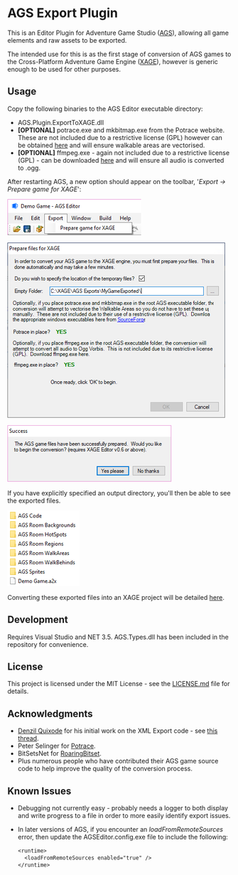 # AGS Export Plugin

This is an Editor Plugin for Adventure Game Studio ([AGS](http://www.adventuregamestudio.co.uk)), allowing all game elements and raw assets to be exported.

The intended use for this is as the first stage of conversion of AGS games to the Cross-Platform Adventure Game Engine ([XAGE](https://clarvalon.com)), however is generic enough to be used for other purposes.

## Usage

Copy the following binaries to the AGS Editor executable directory:

* AGS.Plugin.ExportToXAGE.dll
* __[OPTIONAL]__ potrace.exe and mkbitmap.exe from the Potrace website.  These are not included due to a restrictive license (GPL) however can be obtained [here](http://potrace.sourceforge.net/#downloading) and will ensure walkable areas are vectorised.
* __[OPTIONAL]__ ffmpeg.exe - again not included due to a restrictive license (GPL) - can be downloaded [here](https://www.ffmpeg.org/download.html#build-windows) and will ensure all audio is converted to .ogg.

After restarting AGS, a new option should appear on the toolbar, '*Export -> Prepare game for XAGE*':

![Toolbar](/Docs/Images/AGS1.png?raw=true "Toolbar")

![Select](/Docs/Images/AGS2.png?raw=true "Select")

![Complete](/Docs/Images/AGS3.png?raw=true "Complete")

If you have explicitly specified an output directory, you'll then be able to see the exported files.

![Files](/Docs/Images/Files.png?raw=true "Files")

Converting these exported files into an XAGE project will be detailed [here](https://clarvalon.com/documentation.html).

## Development

Requires Visual Studio and NET 3.5.  AGS.Types.dll has been included in the repository for convenience.

## License

This project is licensed under the MIT License - see the [LICENSE.md](LICENSE.md) file for details.

## Acknowledgments

* [Denzil Quixode](http://www.adventuregamestudio.co.uk/forums/index.php?action=profile;u=511) for his initial work on the XML Export code - see [this thread](http://www.adventuregamestudio.co.uk/forums/index.php?topic=37481.msg492564#msg492564).
* Peter Selinger for [Potrace](http://potrace.sourceforge.net).
* BitSetsNet for [RoaringBitset](https://github.com/BitSetsNet/BitSetsNet).
* Plus numerous people who have contributed their AGS game source code to help improve the quality of the conversion process.

## Known Issues

* Debugging not currently easy - probably needs a logger to both display and write progress to a file in order to more easily identify export issues.
* In later versions of AGS, if you encounter an _loadFromRemoteSources_ error, then update the AGSEditor.config.exe file to include the following:

  ```
  <runtime>
    <loadFromRemoteSources enabled="true" />
  </runtime>
  ```
